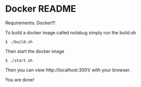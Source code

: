 # Docker README

Requirements: Docker!!!

To build a docker image called notabug simply run the build.sh
```
$ ./build.sh
```

Then start the docker image
```
$ ./start.sh
```

Then you can view http://localhost:3001/ with your browser.

You are done!
